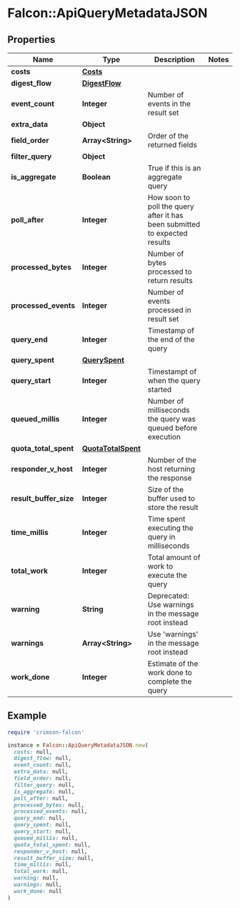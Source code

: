 # Falcon::ApiQueryMetadataJSON

## Properties

| Name | Type | Description | Notes |
| ---- | ---- | ----------- | ----- |
| **costs** | [**Costs**](Costs.md) |  |  |
| **digest_flow** | [**DigestFlow**](DigestFlow.md) |  |  |
| **event_count** | **Integer** | Number of events in the result set |  |
| **extra_data** | **Object** |  |  |
| **field_order** | **Array&lt;String&gt;** | Order of the returned fields |  |
| **filter_query** | **Object** |  |  |
| **is_aggregate** | **Boolean** | True if this is an aggregate query |  |
| **poll_after** | **Integer** | How soon to poll the query after it has been submitted to expected results |  |
| **processed_bytes** | **Integer** | Number of bytes processed to return results |  |
| **processed_events** | **Integer** | Number of events processed in result set |  |
| **query_end** | **Integer** | Timestamp of the end of the query |  |
| **query_spent** | [**QuerySpent**](QuerySpent.md) |  |  |
| **query_start** | **Integer** | Timestampt of when the query started |  |
| **queued_millis** | **Integer** | Number of milliseconds the query was queued before execution |  |
| **quota_total_spent** | [**QuotaTotalSpent**](QuotaTotalSpent.md) |  |  |
| **responder_v_host** | **Integer** | Number of the host returning the response |  |
| **result_buffer_size** | **Integer** | Size of the buffer used to store the result |  |
| **time_millis** | **Integer** | Time spent executing the query in milliseconds |  |
| **total_work** | **Integer** | Total amount of work to execute the query |  |
| **warning** | **String** | Deprecated: Use warnings in the message root instead |  |
| **warnings** | **Array&lt;String&gt;** | Use &#39;warnings&#39; in the message root instead |  |
| **work_done** | **Integer** | Estimate of the work done to complete the query |  |

## Example

```ruby
require 'crimson-falcon'

instance = Falcon::ApiQueryMetadataJSON.new(
  costs: null,
  digest_flow: null,
  event_count: null,
  extra_data: null,
  field_order: null,
  filter_query: null,
  is_aggregate: null,
  poll_after: null,
  processed_bytes: null,
  processed_events: null,
  query_end: null,
  query_spent: null,
  query_start: null,
  queued_millis: null,
  quota_total_spent: null,
  responder_v_host: null,
  result_buffer_size: null,
  time_millis: null,
  total_work: null,
  warning: null,
  warnings: null,
  work_done: null
)
```

